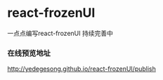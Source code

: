 # react-frozenUI
一点点编写react-frozenUI 持续完善中

### 在线预览地址
http://yedegesong.github.io/react-frozenUI/publish

